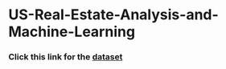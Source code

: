 # US-Real-Estate-Analysis-and-Machine-Learning
### Click this link for the <a href= "https://www.kaggle.com/code/muhammetmirayzakl/us-real-estate-analysis-and-machine-learning">dataset</a>

